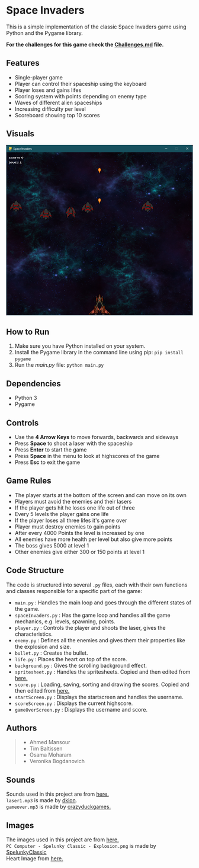# **Space Invaders**

This is a simple implementation of the classic Space Invaders game using Python and the Pygame library.

**For the challenges for this game check the [Challenges.md](Challenges.md) file.**

## Features

- Single-player game
- Player can control their spaceship using the keyboard
- Player loses and gains lifes
- Scoring system with points depending on enemy type
- Waves of different alien spaceships
- Increasing difficulty per level
- Scoreboard showing top 10 scores

## Visuals

![Space Invaders](assets/graphics/space_invaders.png)

## How to Run

1. Make sure you have Python installed on your system.
2. Install the Pygame library in the command line using pip: `pip install pygame`
3. Run the *main.py* file: `python main.py`

## Dependencies

- Python 3
- Pygame

## Controls

- Use the **4 Arrow Keys** to move forwards, backwards and sideways
- Press **Space** to shoot a laser with the spaceship
- Press **Enter** to start the game
- Press **Space** in the menu to look at highscores of the game
- Press **Esc** to exit the game

## Game Rules

- The player starts at the bottom of the screen and can move on its own
- Players must avoid the enemies and their lasers
- If the player gets hit he loses one life out of three
- Every 5 levels the player gains one life
- If the player loses all three lifes it's game over
- Player must destroy enemies to gain points
- After every 4000 Points the level is increased by one
- All enemies have more health per level but also give more points
- The boss gives 5000 at level 1
- Other enemies give either 300 or 150 points at level 1

## Code Structure

The code is structured into several `.py` files, each with their own functions and classes responsible for a specific part of the game:

- `main.py` : Handles the main loop and goes through the different states of the game.
- `spaceInvaders.py` : Has the game loop and handles all the game mechanics, e.g. levels, spawning, points.
- `player.py` : Controls the player and shoots the laser, gives the characteristics.
- `enemy.py` : Defines all the enemies and gives them their properties like the explosion and size.
- `bullet.py` : Creates the bullet.
- `life.py` : Places the heart on top of the score.
- `background.py` : Gives the scrolling background effect.
- `spritesheet.py` : Handles the spritesheets. Copied and then edited from [here.](https://www.pygame.org/wiki/Spritesheet)
- `score.py` : Loading, saving, sorting and drawing the scores. Copied and then edited from [here.](https://github.com/simon1573/Roadrunner/blob/master/leaderboard.py)
- `startScreen.py` : Displays the startscreen and handles the username.
- `scoreScreen.py` : Displays the current highscore.
- `gameOverScreen.py` : Displays the username and score.

## Authors

>- Ahmed Mansour
>- Tim Baltissen
>- Osama Moharam
>- Veronika Bogdanovich

## Sounds

Sounds used in this project are from [here.](https://opengameart.org/)\
`laser1.mp3` is made by [dklon](https://opengameart.org/users/dklon).\
`gameover.mp3` is made by [crazyduckgames.](https://crazy-duck-games.itch.io/)

## Images

The images used in this project are from [here.](https://www.spriters-resource.com/)\
`PC Computer - Spelunky Classic - Explosion.png` is made by [SpelunkyClassic](https://www.spriters-resource.com/pc_computer/spelunkyclassic/sheet/172126/)\
Heart Image from [here.](https://opengameart.org/content/heart-pixel-art/)
